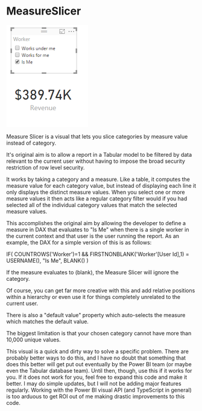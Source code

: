 # MeasureSlicer

![alt tag](https://raw.githubusercontent.com/lkubat/MeasureSlicer/master/assets/screenshot.png)

Measure Slicer is a visual that lets you slice categories by measure value instead of category.

It's original aim is to allow a report in a Tabular model to be filtered by data relevant to the current user without having to impose the broad security restriction of row level security.

It works by taking a category and a measure.  Like a table, it computes the measure value for each category value, but instead of displaying each line it only displays the distinct measure values.  When you select one or more measure values it then acts like a regular category filter would if you had selected all of the individual category values that match the selected measure values.

This accomplishes the original aim by allowing the developer to define a measure in DAX that evaluates to "Is Me" when there is a single worker in the current context and that user is the user running the report.  As an example, the DAX for a simple version of this is as follows:

IF(	COUNTROWS('Worker')=1 && FIRSTNONBLANK('Worker'[User Id],1) = USERNAME(),
    "Is Me",
    BLANK()
)

If the measure evaluates to (blank), the Measure Slicer will ignore the category.

Of course, you can get far more creative with this and add relative positions within a hierarchy or even use it for things completely unrelated to the current user.  

There is also a "default value" property which auto-selects the measure which matches the default value.

The biggest limitation is that your chosen category cannot have more than 10,000 unique values.  

This visual is a quick and dirty way to solve a specific problem.  There are probably better ways to do this, and I have no doubt that something that does this better will get put out eventually by the Power BI team (or maybe even the Tabular database team).  Until then, though, use this if it works for you.  If it does not work for you, feel free to expand this code and make it better.  I may do simple updates, but I will not be adding major features regularly.  Working with the Power BI visual API (and TypeScript in general) is too arduous to get ROI out of me making drastic improvements to this code.
